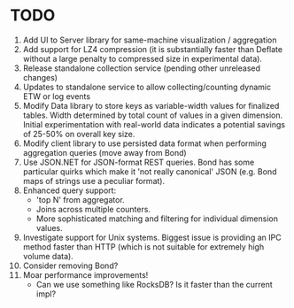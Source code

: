 # TODO

1. Add UI to Server library for same-machine visualization / aggregation
2. Add support for LZ4 compression (it is substantially faster than Deflate without a large penalty to compressed size in experimental data).
3. Release standalone collection service (pending other unreleased changes)
4. Updates to standalone service to allow collecting/counting dynamic ETW or log events
5. Modify Data library to store keys as variable-width values for finalized tables. Width determined by total count of values in a given dimension.
   Initial experimentation with real-world data indicates a potential savings of 25-50% on overall key size.
6. Modify client library to use persisted data format when performing aggregation queries (move away from Bond)
7. Use JSON.NET for JSON-format REST queries. Bond has some particular quirks which make it 'not really canonical' JSON (e.g. Bond maps of strings use a peculiar format).
8. Enhanced query support:
   * 'top N' from aggregator.
   * Joins across multiple counters.
   * More sophisticated matching and filtering for individual dimension values.
9. Investigate support for Unix systems. Biggest issue is providing an IPC method faster than HTTP (which is not suitable for extremely high volume data).
10. Consider removing Bond?
11. Moar performance improvements!
    * Can we use something like RocksDB? Is it faster than the current impl?



